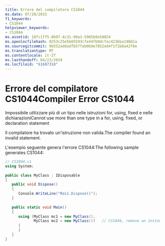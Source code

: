 ```yaml
---
title: Errore del compilatore CS1044
ms.date: 07/20/2015
f1_keywords:
- CS1044
helpviewer_keywords:
- CS1044
ms.assetid: 18fc1ff5-8b97-4c31-99a1-5985b8e58024
ms.openlocfilehash: 0253c25e5b85593cfe44fb9dcfac4236ba190d1a
ms.sourcegitcommit: 9b552addadfb57fab0b9e7852ed4f1f1b8a42f8e
ms.translationtype: MT
ms.contentlocale: it-IT
ms.lasthandoff: 04/23/2019
ms.locfileid: "61687318"
---
```

# <a name="compiler-error-cs1044"></a><span data-ttu-id="df910-102">Errore del compilatore CS1044</span><span class="sxs-lookup"><span data-stu-id="df910-102">Compiler Error CS1044</span></span>
<span data-ttu-id="df910-103">Impossibile utilizzare più di un tipo nelle istruzioni for, using, fixed e nelle dichiarazioni</span><span class="sxs-lookup"><span data-stu-id="df910-103">Cannot use more than one type in a for, using, fixed, or declaration statement</span></span>  
  
 <span data-ttu-id="df910-104">Il compilatore ha trovato un'istruzione non valida.</span><span class="sxs-lookup"><span data-stu-id="df910-104">The compiler found an invalid statement.</span></span>  
  
 <span data-ttu-id="df910-105">L'esempio seguente genera l'errore CS1044:</span><span class="sxs-lookup"><span data-stu-id="df910-105">The following sample generates CS1044:</span></span>  
  
```csharp  
// CS1044.cs  
using System;  
  
public class MyClass : IDisposable  
{  
   public void Dispose()  
   {  
      Console.WriteLine("Res1.Dispose()");  
   }  
  
   public static void Main()  
   {  
      using (MyClass mc1 = new MyClass(),  
             MyClass mc2 = new MyClass())   // CS1044, remove an instantiation  
      {  
      }  
   }  
}  
```
